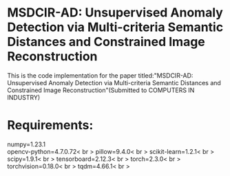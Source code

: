 # MSDCIR-AD: Unsupervised Anomaly Detection via Multi-criteria Semantic Distances and Constrained Image Reconstruction
This is the code implementation for the paper titled:"MSDCIR-AD: Unsupervised Anomaly Detection via Multi-criteria Semantic Distances and Constrained Image Reconstruction"(Submitted to COMPUTERS IN INDUSTRY)

# Requirements:
numpy=1.23.1  
opencv-python=4.7.0.72< br >
pillow=9.4.0< br >
scikit-learn=1.2.1< br >
scipy=1.9.1< br >
tensorboard=2.12.3< br >
torch=2.3.0< br >
torchvision=0.18.0< br >
tqdm=4.66.1< br >
